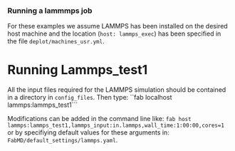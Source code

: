 ### Running a lammmps job

For these examples we assume LAMMPS has been installed on the desired host machine and the location (``host: lammps_exec``) has been specified in the file ``deplot/machines_usr.yml``.

# Running Lammps_test1

All the input files required for the LAMMPS simulation should be contained in a directory in ``config_files``. Then type:
``fab localhost lammps:lammps_test1```

Modifications can be added in the command line like:
```fab host lammps:lammps_test1,lammps_input:in.lammps,wall_time:1:00:00,cores=1```
or by specifiying default values for these arguments in: ``FabMD/default_settings/lammps.yaml``. 

